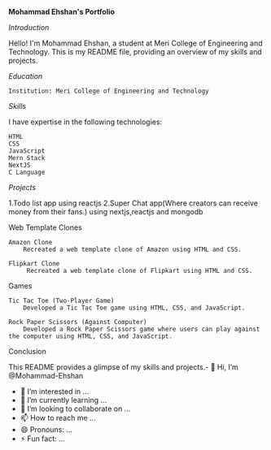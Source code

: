 ************************Mohammad Ehshan's  Portfolio************************

*Introduction*

Hello! I'm Mohammad Ehshan, a student at Meri College of Engineering and Technology. This is my README file, providing an overview of my skills and projects.

*Education*

    Institution: Meri College of Engineering and Technology

*Skills*

I have expertise in the following technologies:

    HTML
    CSS
    JavaScript
    Mern Stack
    NextJS
    C Language

*Projects*

1.Todo list app using reactjs
2.Super Chat app(Where creators can receive money from their fans.) using nextjs,reactjs and mongodb 

Web Template Clones

    Amazon Clone
        Recreated a web template clone of Amazon using HTML and CSS.

    Flipkart Clone
         Recreated a web template clone of Flipkart using HTML and CSS.


Games

    Tic Tac Toe (Two-Player Game)
        Developed a Tic Tac Toe game using HTML, CSS, and JavaScript.

    Rock Paper Scissors (Against Computer)
        Developed a Rock Paper Scissors game where users can play against the computer using HTML, CSS, and JavaScript.


Conclusion

This README provides a glimpse of my skills and projects.- 👋 Hi, I’m @Mohammad-Ehshan
- 👀 I’m interested in ...
- 🌱 I’m currently learning ...
- 💞️ I’m looking to collaborate on ...
- 📫 How to reach me ...
- 😄 Pronouns: ...
- ⚡ Fun fact: ...

<!---
Mohammad-Ehshan/Mohammad-Ehshan is a ✨ special ✨ repository because its `README.md` (this file) appears on your GitHub profile.
You can click the Preview link to take a look at your changes.
--->
